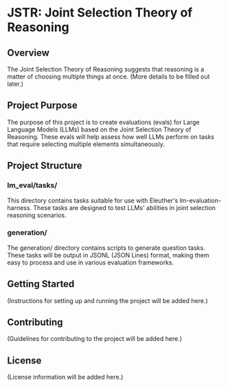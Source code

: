 # JSTR: Joint Selection Theory of Reasoning

## Overview

The Joint Selection Theory of Reasoning suggests that reasoning is a matter of choosing multiple things at once. (More details to be filled out later.)

## Project Purpose

The purpose of this project is to create evaluations (evals) for Large Language Models (LLMs) based on the Joint Selection Theory of Reasoning. These evals will help assess how well LLMs perform on tasks that require selecting multiple elements simultaneously.

## Project Structure

### lm_eval/tasks/

This directory contains tasks suitable for use with Eleuther's lm-evaluation-harness. These tasks are designed to test LLMs' abilities in joint selection reasoning scenarios.

### generation/

The generation/ directory contains scripts to generate question tasks. These tasks will be output in JSONL (JSON Lines) format, making them easy to process and use in various evaluation frameworks.

## Getting Started

(Instructions for setting up and running the project will be added here.)

## Contributing

(Guidelines for contributing to the project will be added here.)

## License

(License information will be added here.)
